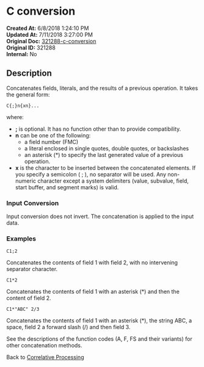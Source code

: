 # C conversion

**Created At:** 6/8/2018 1:24:10 PM  
**Updated At:** 7/11/2018 3:27:00 PM  
**Original Doc:** [321288-c-conversion](https://docs.jbase.com/46351-conversion-processing/321288-c-conversion)  
**Original ID:** 321288  
**Internal:** No  

## Description

Concatenates fields, literals, and the results of a previous operation. It takes the general form:

```
C{;}n{xn}...
```

where:

- **;** is optional. It has no function other than to provide compatibility.
- **n** can be one of the following:
  - a field number (FMC)
  - a literal enclosed in single quotes, double quotes, or backslashes
  - an asterisk (\*) to specify the last generated value of a previous operation.
- **x** is the character to be inserted between the concatenated elements. If you specify a semicolon ( ; ), no separator will be used. Any non-numeric character except a system delimiters (value, subvalue, field, start buffer, and segment marks) is valid.

### Input Conversion

Input conversion does not invert. The concatenation is applied to the input data.

### Examples

```
C1;2
```

Concatenates the contents of field 1 with field 2, with no intervening separator character.

```
C1*2
```

Concatenates the contents of field 1 with an asterisk (\*) and then the content of field 2.

```
C1*"ABC" 2/3
```

Concatenates the contents of field 1 with an asterisk (\*), the string ABC, a space, field 2 a forward slash (/) and then field 3.

See the descriptions of the function codes (A, F, FS and their variants) for other concatenation methods.

Back to [Correlative Processing](./../conversion-processing)
